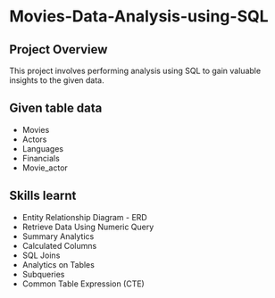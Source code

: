 # Movies-Data-Analysis-using-SQL

## Project Overview
This project involves performing analysis using SQL to gain
valuable insights to the given data.

## Given table data

- Movies
- Actors
- Languages 
- Financials
- Movie_actor

## Skills learnt

- Entity Relationship Diagram - ERD
- Retrieve Data Using Numeric Query
- Summary Analytics
- Calculated Columns
- SQL Joins
- Analytics on Tables
- Subqueries
- Common Table Expression (CTE)

